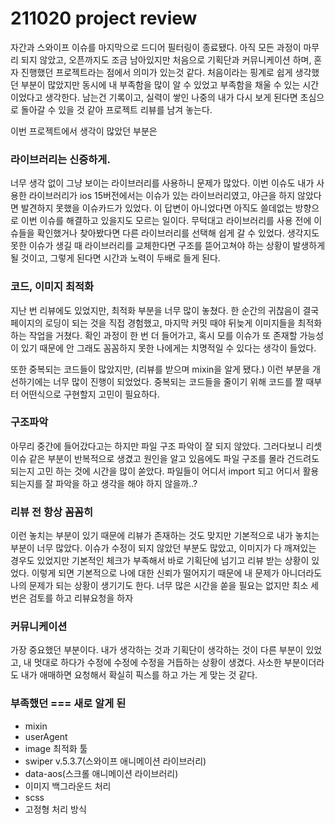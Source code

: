 # 211020 project review

자간과 스와이프 이슈를 마지막으로 드디어 필터링이 종료됐다. 아직 모든 과정이 마무리 되지 않았고, 오픈까지도 조금 남아있지만 처음으로 기획단과 커뮤니케이션 하며, 혼자 진행했던 프로젝트라는 점에서 의미가 있는것 같다. 처음이라는 핑계로 쉽게 생각했던 부분이 많았지만 동시에 내 부족함을 많이 알 수 있었고 부족함을 채울 수 있는 시간이었다고 생각한다. 남는건 기록이고, 실력이 쌓인 나중의 내가 다시 보게 된다면 초심으로 돌아갈 수 있을 것 같아 프로젝트 리뷰를 남겨 놓는다.

이번 프로젝트에서 생각이 많았던 부분은

### 라이브러리는 신중하게.

너무 생각 없이 그냥 보이는 라이브러리를 사용하니 문제가 많았다. 이번 이슈도 내가 사용한 라이브러리가 ios 15버전에서는 이슈가 있는 라이브러리였고, 야근을 하지 않았다면 발견하지 못했을 이슈카드가 있었다. 이 답변이 아니었다면 아직도 쓸데없는 방향으로 이번 이슈를 해결하고 있을지도 모르는 일이다. 무턱대고 라이브러리를 사용 전에 이슈들을 확인했거나 찾아봤다면 다른 라이브러리를 선택해 쉽게 갈 수 있었다. 생각지도 못한 이슈가 생길 때 라이브러리를 교체한다면 구조를 뜯어고쳐야 하는 상황이 발생하게 될 것이고, 그렇게 된다면 시간과 노력이 두배로 들게 된다.

### 코드, 이미지 최적화

지난 번 리뷰에도 있었지만, 최적화 부분을 너무 많이 놓쳤다. 한 순간의 귀찮음이 결국 페이지의 로딩이 되는 것을 직접 경험했고, 마지막 커밋 때야 뒤늦게 이미지들을 최적화 하는 작업을 거쳤다. 확인 과정이 한 번 더 들어가고, 혹시 모를 이슈가 또 존재할 가능성이 있기 때문에 안 그래도 꼼꼼하지 못한 나에게는 치명적일 수 있다는 생각이 들었다.

또한 중복되는 코드들이 많았지만, (리뷰를 받으며 mixin을 알게 됐다.) 이런 부분을 개선하기에는 너무 많이 진행이 되었었다. 중복되는 코드들을 줄이기 위해 코드를 짤 때부터 어떤식으로 구현할지 고민이 필요하다.

### 구조파악

아무리 중간에 들어갔다고는 하지만 파일 구조 파악이 잘 되지 않았다. 그러다보니 리셋이슈 같은 부분이 반복적으로 생겼고 원인을 알고 있음에도 파일 구조를 몰라 건드려도 되는지 고민 하는 것에 시간을 많이 쏟았다. 파일들이 어디서 import 되고 어디서 활용되는지를 잘 파악을 하고 생각을 해야 하지 않을까..?

### 리뷰 전 항상 꼼꼼히

이런 놓치는 부분이 있기 때문에 리뷰가 존재하는 것도 맞지만 기본적으로 내가 놓치는 부분이 너무 많았다. 이슈가 수정이 되지 않았던 부분도 많았고, 이미지가 다 깨져있는 경우도 있었지만 기본적인 체크가 부족해서 바로 기획단에 넘기고 리뷰 받는 상황이 있었다. 이렇게 되면 기본적으로 나에 대한 신뢰가 떨어지기 때문에 내 문제가 아니더라도 나의 문제가 되는 상황이 생기기도 한다. 너무 많은 시간을 쏟을 필요는 없지만 최소 세번은 검토를 하고 리뷰요청을 하자

### 커뮤니케이션

가장 중요했던 부분이다. 내가 생각하는 것과 기획단이 생각하는 것이 다른 부분이 있었고, 내 멋대로 하다가 수정에 수정에 수정을 거듭하는 상황이 생겼다. 사소한 부분이더라도 내가 애매하면 요청해서 확실히 픽스를 하고 가는 게 맞는 것 같다.

### 부족했던 === 새로 알게 된

- mixin
- userAgent
- image 최적화 툴
- swiper v.5.3.7(스와이프 애니메이션 라이브러리)
- data-aos(스크롤 애니메이션 라이브러리)
- 이미지 백그라운드 처리
- scss
- 고정형 처리 방식
